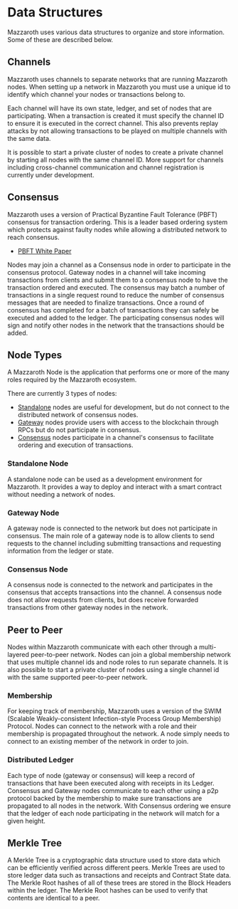 # Data Structures

Mazzaroth uses various data structures to organize and store information.
Some of these are described below.

## Channels

Mazzaroth uses channels to separate networks that are running Mazzaroth nodes.
When setting up a network in Mazzaroth you must use a unique id to identify
which channel your nodes or transactions belong to.

Each channel will have its own state, ledger, and set of nodes that are participating.
When a transaction is created it must specify the channel ID to ensure it is executed
in the correct channel. This also prevents replay attacks by not allowing transactions
to be played on multiple channels with the same data.

It is possible to start a private cluster of nodes to create a private channel
by starting all nodes with the same channel ID. More support for channels including
cross-channel communication and channel registration is currently under development.

## Consensus

Mazzaroth uses a version of Practical Byzantine Fault Tolerance (PBFT) consensus
for transaction ordering. This is a leader based ordering system which protects
against faulty nodes while allowing a distributed network to reach consensus.

- [PBFT White Paper](http://pmg.csail.mit.edu/papers/osdi99.pdf)

Nodes may join a channel as a Consensus node in order to participate in the
consensus protocol. Gateway nodes in a channel will take incoming transactions
from clients and submit them to a consensus node to have the transaction ordered
and executed. The consensus may batch a number of transactions in a single
request round to reduce the number of consensus messages that are needed to
finalize transactions. Once a round of consensus has completed for a batch of
transactions they can safely be executed and added to the ledger.
The participating consensus nodes will sign and notify other nodes in the network
that the transactions should be added.

## Node Types

A Mazzaroth Node is the application that performs one or more of the many roles
required by the Mazzaroth ecosystem.

There are currently 3 types of nodes:

- [Standalone](#Standalone-Node) nodes are useful for development, but do not connect
to the distributed network of consensus nodes.
- [Gateway](#Geadonly-Node) nodes provide users with access to the blockchain through
RPCs but do not participate in consensus.
- [Consensus](#Consensus-Node) nodes participate in a channel's consensus to facilitate
ordering and execution of transactions.

### Standalone Node

A standalone node can be used as a development environment for Mazzaroth.
It provides a way to deploy and interact with a smart contract without
needing a network of nodes.

### Gateway Node

A gateway node is connected to the network but does not participate in consensus.
The main role of a gateway node is to allow clients to send requests to the channel
including submitting transactions and requesting information from the ledger or state.

### Consensus Node

A consensus node is connected to the network and participates in
the consensus that accepts transactions into the channel.
A consensus node does not allow requests from clients,
but does receive forwarded transactions from other gateway nodes in the network.

## Peer to Peer

Nodes within Mazzaroth communicate with each other
through a multi-layered peer-to-peer network.
Nodes can join a global membership network that uses multiple channel ids and
node roles to run separate channels.
It is also possible to start a private cluster of nodes using
a single channel id with the same supported peer-to-peer network.

### Membership

For keeping track of membership, Mazzaroth uses a version of the
SWIM (Scalable Weakly-consistent Infection-style Process Group Membership) Protocol.
Nodes can connect to the network with a role and their membership is propagated
throughout the network. A node simply needs to connect to an existing member
of the network in order to join.

### Distributed Ledger

Each type of node (gateway or consensus) will keep a record of transactions
that have been executed along with receipts in its Ledger.
Consensus and Gateway nodes communicate to each other using a p2p protocol
backed by the membership to make sure transactions are propagated to all nodes
in the network. With Consensus ordering we ensure that the ledger of each node
participating in the network will match for a given height.

## Merkle Tree

A Merkle Tree is a cryptographic data structure used to store data which can be
efficiently verified across different peers. Merkle Trees are used to store
ledger data such as transactions and receipts and Contract State data. The
Merkle Root hashes of all of these trees are stored in the Block Headers within
the ledger. The Merkle Root hashes can be used to verify that contents are identical
to a peer.
